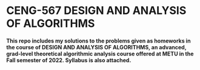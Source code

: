 # CENG-567 DESIGN AND ANALYSIS OF ALGORITHMS

#### This repo includes my solutions to the problems given as homeworks in the course of DESIGN AND ANALYSIS OF ALGORITHMS, an advanced, grad-level theoretical algorithmic analysis course offered at METU in the Fall semester of 2022. Syllabus is also attached.
